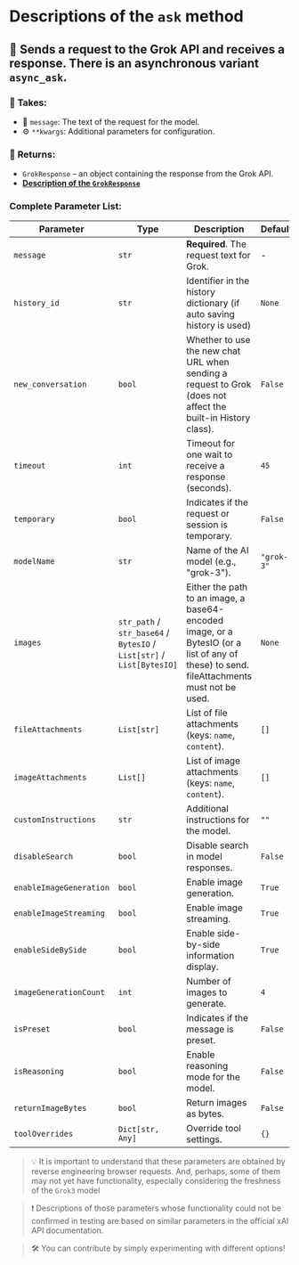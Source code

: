 # Descriptions of the `ask` method

## 🚀 Sends a request to the Grok API and receives a response. There is an asynchronous variant `async_ask`.

### 📨 **Takes:**  
- 📜 `message`: The text of the request for the model.  
- ⚙ `**kwargs`: Additional parameters for configuration.  

### 🎯 **Returns:**  
- `GrokResponse` – an object containing the response from the Grok API.
- **[Description of the `GrokResponse`](GrokResponse.md)**

### Complete Parameter List:

| Parameter               | Type                                                                  | Description                                                                                                                              | Default    |
|-------------------------|-----------------------------------------------------------------------|------------------------------------------------------------------------------------------------------------------------------------------|------------|
| `message`               | `str`                                                                 | **Required**. The request text for Grok.                                                                                                 | -          |
| `history_id`            | `str`                                                                 | Identifier in the history dictionary (if auto saving history is used)                                                                    | `None`     |
| `new_conversation`      | `bool`                                                                | Whether to use the new chat URL when sending a request to Grok (does not affect the built-in History class).                             | `False`    |
| `timeout`               | `int`                                                                 | Timeout for one wait to receive a response (seconds).                                                                                    | `45`       |
| `temporary`             | `bool`                                                                | Indicates if the request or session is temporary.                                                                                        | `False`    |
| `modelName`             | `str`                                                                 | Name of the AI model (e.g., "grok-3").                                                                                                   | `"grok-3"` |
| `images`                | `str_path` / `str_base64` / `BytesIO` / `List[str]` / `List[BytesIO]` | Either the path to an image, a base64-encoded image, or a BytesIO (or a list of any of these) to send. fileAttachments must not be used. | `None`     |
| `fileAttachments`       | `List[str]`                                                           | List of file attachments (keys: `name`, `content`).                                                                                      | `[]`       |
| `imageAttachments`      | `List[]`                                                              | List of image attachments (keys: `name`, `content`).                                                                                     | `[]`       |
| `customInstructions`    | `str`                                                                 | Additional instructions for the model.                                                                                                   | `""`       |
| `disableSearch`         | `bool`                                                                | Disable search in model responses.                                                                                                       | `False`    |
| `enableImageGeneration` | `bool`                                                                | Enable image generation.                                                                                                                 | `True`     |
| `enableImageStreaming`  | `bool`                                                                | Enable image streaming.                                                                                                                  | `True`     |
| `enableSideBySide`      | `bool`                                                                | Enable side-by-side information display.                                                                                                 | `True`     |
| `imageGenerationCount`  | `int`                                                                 | Number of images to generate.                                                                                                            | `4`        |
| `isPreset`              | `bool`                                                                | Indicates if the message is preset.                                                                                                      | `False`    |
| `isReasoning`           | `bool`                                                                | Enable reasoning mode for the model.                                                                                                     | `False`    |
| `returnImageBytes`      | `bool`                                                                | Return images as bytes.                                                                                                                  | `False`    |
| `toolOverrides`         | `Dict[str, Any]`                                                      | Override tool settings.                                                                                                                  | `{}`       |

> 💡 It is important to understand that these parameters are obtained by reverse engineering browser requests. And, perhaps, some of them may not yet have functionality, especially considering the freshness of the `Grok3` model

> ❗ Descriptions of those parameters whose functionality could not be confirmed in testing are based on similar parameters in the official xAI API documentation.

> 🛠️ You can contribute by simply experimenting with different options!
